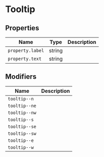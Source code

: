 # Tooltip

## Properties

| Name             | Type   | Description |
| ---------------- | ------ | ----------- |
| `property.label` | string |             |
| `property.text`  | string |             |



## Modifiers

| Name          | Description |
| ------------- | ----------- |
| `tooltip--n`  |             |
| `tooltip--ne` |             |
| `tooltip--nw` |             |
| `tooltip--s`  |             |
| `tooltip--se` |             |
| `tooltip--sw` |             |
| `tooltip--e`  |             |
| `tooltip--w`  |             |

